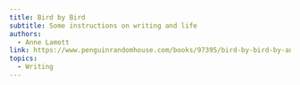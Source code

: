 ```yaml
---
title: Bird by Bird
subtitle: Some instructions on writing and life
authors:
  - Anne Lamott
link: https://www.penguinrandomhouse.com/books/97395/bird-by-bird-by-anne-lamott/
topics:
  - Writing
---
```

